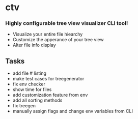 # ctv

### Highly configurable tree view visualizer CLI tool!

- Visualize your entire file hiearchy
- Customize the apperance of your tree view
- Alter file info display


## Tasks
- add file # listing
- make test cases for treegenerator
- fix env checker
- show time for files
- add customization feature from env
- add all sorting methods
- fix treegen
- manually assign flags and change env variables from CLI